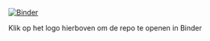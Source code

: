 [![Binder](https://mybinder.org/badge_logo.svg)](https://mybinder.org/v2/gh/rrodenburg/MyBinderTest/main)

Klik op het logo hierboven om de repo te openen in Binder